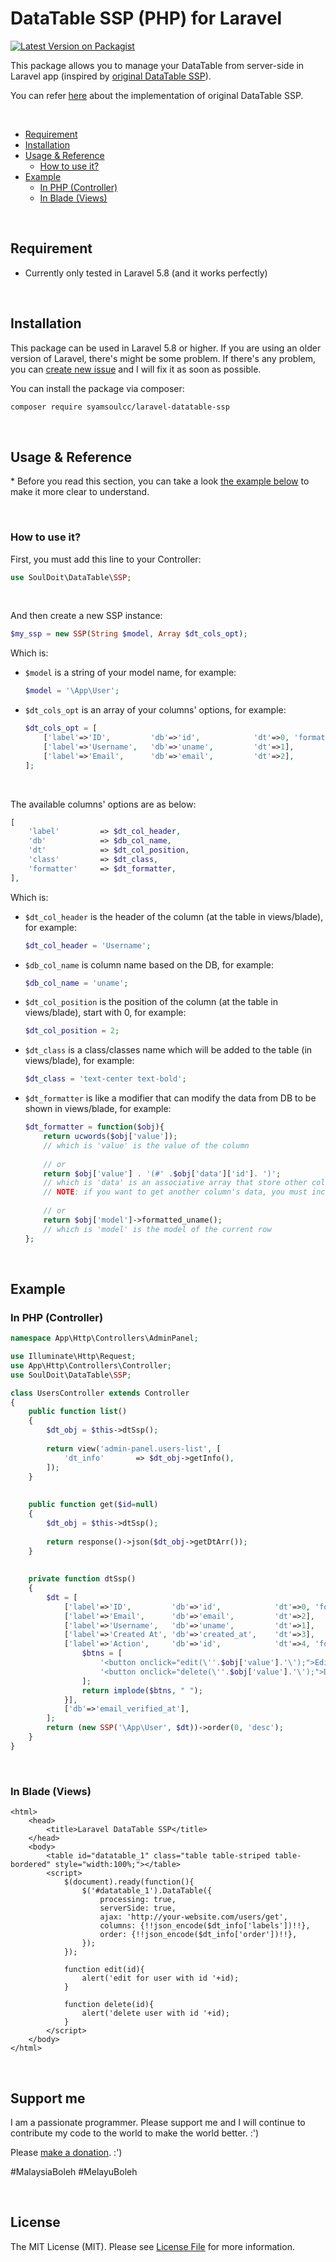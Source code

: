 
# DataTable SSP (PHP) for Laravel



[![Latest Version on Packagist](https://img.shields.io/packagist/v/syamsoulcc/laravel-datatable-ssp.svg?style=flat-square)](https://packagist.org/packages/syamsoulcc/laravel-datatable-ssp)



This package allows you to manage your DataTable from server-side in Laravel app (inspired by [original DataTable SSP](https://github.com/DataTables/DataTablesSrc/blob/master/examples/server_side/scripts/ssp.class.php)).


You can refer [here](https://datatables.net/examples/data_sources/server_side) about the implementation of original DataTable SSP.


&nbsp;
* [Requirement](#requirement)
* [Installation](#installation)
* [Usage & Reference](#usage--reference)
  * [How to use it?](#how-to-use-it)
* [Example](#example)
  * [In PHP (Controller)](#in-php-controller)
  * [In Blade (Views)](#in-blade-views)


&nbsp;
&nbsp;
## Requirement

* Currently only tested in Laravel 5.8 (and it works perfectly)


&nbsp;
&nbsp;
## Installation


This package can be used in Laravel 5.8 or higher. If you are using an older version of Laravel, there's might be some problem. If there's any problem, you can [create new issue](https://github.com/syamsoulcc/laravel-datatable-ssp/issues) and I will fix it as soon as possible.

You can install the package via composer:

``` bash
composer require syamsoulcc/laravel-datatable-ssp
```

&nbsp;
&nbsp;
## Usage & Reference

\* Before you read this section, you can take a look [the example below](#example) to make it more clear to understand.

&nbsp;
### How to use it?

First, you must add this line to your Controller:
```php
use SoulDoit\DataTable\SSP;
```
&nbsp;

And then create a new SSP instance:
```php
$my_ssp = new SSP(String $model, Array $dt_cols_opt);
```

Which is:
* `$model` is a string of your model name, for example:
  ```php
  $model = '\App\User';
  ```
* `$dt_cols_opt` is an array of your columns' options, for example:
   ```php
   $dt_cols_opt = [
       ['label'=>'ID',         'db'=>'id',            'dt'=>0, 'formatter'=>function($obj){ return str_pad($obj['value'], 5, '0', STR_PAD_LEFT); }],
       ['label'=>'Username',   'db'=>'uname',         'dt'=>1],
       ['label'=>'Email',      'db'=>'email',         'dt'=>2],
   ];
   ```
&nbsp;

The available columns' options are as below:
```php
[   
    'label'         => $dt_col_header,
    'db'            => $db_col_name,
    'dt'            => $dt_col_position,
    'class'         => $dt_class,
    'formatter'     => $dt_formatter,
],
```

Which is:
* `$dt_col_header` is the header of the column (at the table in views/blade), for example:
    ```php
    $dt_col_header = 'Username';
    ```
* `$db_col_name` is column name based on the DB, for example:
    ```php
    $db_col_name = 'uname';
    ```
* `$dt_col_position` is the position of the column (at the table in views/blade), start with 0, for example:
    ```php
    $dt_col_position = 2;
    ```
* `$dt_class` is a class/classes name which will be added to the table (in views/blade), for example:
    ```php
    $dt_class = 'text-center text-bold';
    ```
* `$dt_formatter` is like a modifier that can modify the data from DB to be shown in views/blade, for example:
    ```php
    $dt_formatter = function($obj){
        return ucwords($obj['value']); 
        // which is 'value' is the value of the column
        
        // or
        return $obj['value'] . '(#' .$obj['data']['id']. ')';
        // which is 'data' is an associative array that store other columns' data for current row (e.g `id`, `created_at`)
        // NOTE: if you want to get another column's data, you must include it in $dt_cols_opt. If you not include it, the data cannot be retrive in 'data'
        
        // or
        return $obj['model']->formatted_uname();
        // which is 'model' is the model of the current row
    };
    ```

&nbsp;
&nbsp;
## Example


### In PHP (Controller)
```php
namespace App\Http\Controllers\AdminPanel;

use Illuminate\Http\Request;
use App\Http\Controllers\Controller;
use SoulDoit\DataTable\SSP;

class UsersController extends Controller
{
    public function list()
    {        
        $dt_obj = $this->dtSsp();
        
        return view('admin-panel.users-list', [
            'dt_info'       => $dt_obj->getInfo(),
        ]);
    }
    
    
    public function get($id=null)
    {
        $dt_obj = $this->dtSsp();
        
        return response()->json($dt_obj->getDtArr());
    }
    
    
    private function dtSsp()
    {
        $dt = [
            ['label'=>'ID',         'db'=>'id',            'dt'=>0, 'formatter'=>function($obj){ return str_pad($obj['value'], 5, '0', STR_PAD_LEFT); }],
            ['label'=>'Email',      'db'=>'email',         'dt'=>2],
            ['label'=>'Username',   'db'=>'uname',         'dt'=>1],
            ['label'=>'Created At', 'db'=>'created_at',    'dt'=>3],
            ['label'=>'Action',     'db'=>'id',            'dt'=>4, 'formatter'=>function($obj){ 
                $btns = [
                    '<button onclick="edit(\''.$obj['value'].'\');">Edit</button>',
                    '<button onclick="delete(\''.$obj['value'].'\');">Delete</button>',
                ];
                return implode($btns, " "); 
            }],
            ['db'=>'email_verified_at'],
        ];
        return (new SSP('\App\User', $dt))->order(0, 'desc');
    }
}
```

&nbsp;
### In Blade (Views)
```blade
<html>
    <head>
        <title>Laravel DataTable SSP</title>
    </head>
    <body>
        <table id="datatable_1" class="table table-striped table-bordered" style="width:100%;"></table>
        <script>
            $(document).ready(function(){
                $('#datatable_1').DataTable({
                    processing: true,
                    serverSide: true,
                    ajax: 'http://your-website.com/users/get',
                    columns: {!!json_encode($dt_info['labels'])!!},
                    order: {!!json_encode($dt_info['order'])!!},
                });
            });
            
            function edit(id){
                alert('edit for user with id '+id);
            }
            
            function delete(id){
                alert('delete user with id '+id);
            }
        </script>
    </body>
</html>    
```

&nbsp;
&nbsp;
## Support me

I am a passionate programmer. Please support me and I will continue to contribute my code to the world to make the  world better. :')

Please [make a donation](https://www.paypal.com/cgi-bin/webscr?cmd=_donations&business=syamsoulazrien.miat@gmail.com&lc=US&item_name=Support%20me%20and%20I%20will%20contribute%20more&no_note=0&cn=&curency_code=USD&bn=PP-DonationsBF:btn_donateCC_LG.gif:NonHosted). :')

&#35;MalaysiaBoleh
&#35;MelayuBoleh

&nbsp;
&nbsp;
## License

The MIT License (MIT). Please see [License File](LICENSE) for more information.